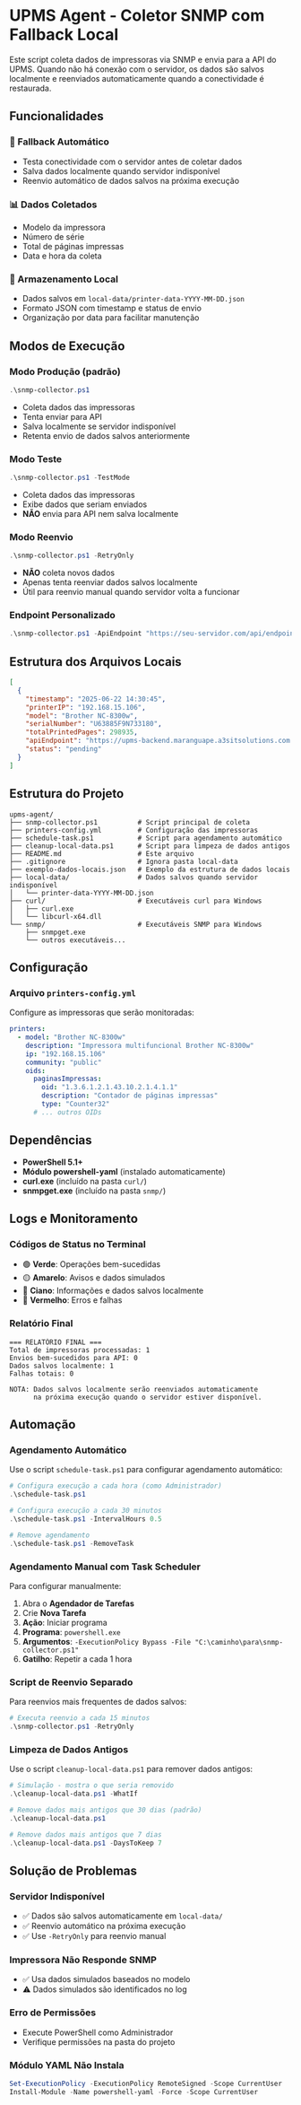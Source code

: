 # UPMS Agent - Coletor SNMP com Fallback Local

Este script coleta dados de impressoras via SNMP e envia para a API do UPMS. Quando não há conexão com o servidor, os dados são salvos localmente e reenviados automaticamente quando a conectividade é restaurada.

## Funcionalidades

### 🔄 Fallback Automático
- Testa conectividade com o servidor antes de coletar dados
- Salva dados localmente quando servidor indisponível
- Reenvio automático de dados salvos na próxima execução

### 📊 Dados Coletados
- Modelo da impressora
- Número de série
- Total de páginas impressas
- Data e hora da coleta

### 💾 Armazenamento Local
- Dados salvos em `local-data/printer-data-YYYY-MM-DD.json`
- Formato JSON com timestamp e status de envio
- Organização por data para facilitar manutenção

## Modos de Execução

### Modo Produção (padrão)
```powershell
.\snmp-collector.ps1
```
- Coleta dados das impressoras
- Tenta enviar para API
- Salva localmente se servidor indisponível
- Retenta envio de dados salvos anteriormente

### Modo Teste
```powershell
.\snmp-collector.ps1 -TestMode
```
- Coleta dados das impressoras
- Exibe dados que seriam enviados
- **NÃO** envia para API nem salva localmente

### Modo Reenvio
```powershell
.\snmp-collector.ps1 -RetryOnly
```
- **NÃO** coleta novos dados
- Apenas tenta reenviar dados salvos localmente
- Útil para reenvio manual quando servidor volta a funcionar

### Endpoint Personalizado
```powershell
.\snmp-collector.ps1 -ApiEndpoint "https://seu-servidor.com/api/endpoint"
```

## Estrutura dos Arquivos Locais

```json
[
  {
    "timestamp": "2025-06-22 14:30:45",
    "printerIP": "192.168.15.106",
    "model": "Brother NC-8300w",
    "serialNumber": "U63885F9N733180",
    "totalPrintedPages": 298935,
    "apiEndpoint": "https://upms-backend.maranguape.a3sitsolutions.com.br/api/printer-history-public/by-printer",
    "status": "pending"
  }
]
```

## Estrutura do Projeto

```
upms-agent/
├── snmp-collector.ps1          # Script principal de coleta
├── printers-config.yml         # Configuração das impressoras
├── schedule-task.ps1           # Script para agendamento automático
├── cleanup-local-data.ps1      # Script para limpeza de dados antigos
├── README.md                   # Este arquivo
├── .gitignore                  # Ignora pasta local-data
├── exemplo-dados-locais.json   # Exemplo da estrutura de dados locais
├── local-data/                 # Dados salvos quando servidor indisponível
│   └── printer-data-YYYY-MM-DD.json
├── curl/                       # Executáveis curl para Windows
│   ├── curl.exe
│   └── libcurl-x64.dll
└── snmp/                       # Executáveis SNMP para Windows
    ├── snmpget.exe
    └── outros executáveis...
```

## Configuração

### Arquivo `printers-config.yml`
Configure as impressoras que serão monitoradas:

```yaml
printers:
  - model: "Brother NC-8300w"
    description: "Impressora multifuncional Brother NC-8300w"
    ip: "192.168.15.106"
    community: "public"
    oids:
      paginasImpressas:
        oid: "1.3.6.1.2.1.43.10.2.1.4.1.1"
        description: "Contador de páginas impressas"
        type: "Counter32"
      # ... outros OIDs
```

## Dependências

- **PowerShell 5.1+**
- **Módulo powershell-yaml** (instalado automaticamente)
- **curl.exe** (incluído na pasta `curl/`)
- **snmpget.exe** (incluído na pasta `snmp/`)

## Logs e Monitoramento

### Códigos de Status no Terminal
- 🟢 **Verde**: Operações bem-sucedidas
- 🟡 **Amarelo**: Avisos e dados simulados
- 🔵 **Ciano**: Informações e dados salvos localmente
- 🔴 **Vermelho**: Erros e falhas

### Relatório Final
```
=== RELATÓRIO FINAL ===
Total de impressoras processadas: 1
Envios bem-sucedidos para API: 0
Dados salvos localmente: 1
Falhas totais: 0

NOTA: Dados salvos localmente serão reenviados automaticamente
      na próxima execução quando o servidor estiver disponível.
```

## Automação

### Agendamento Automático
Use o script `schedule-task.ps1` para configurar agendamento automático:

```powershell
# Configura execução a cada hora (como Administrador)
.\schedule-task.ps1

# Configura execução a cada 30 minutos
.\schedule-task.ps1 -IntervalHours 0.5

# Remove agendamento
.\schedule-task.ps1 -RemoveTask
```

### Agendamento Manual com Task Scheduler
Para configurar manualmente:

1. Abra o **Agendador de Tarefas**
2. Crie **Nova Tarefa**
3. **Ação**: Iniciar programa
4. **Programa**: `powershell.exe`
5. **Argumentos**: `-ExecutionPolicy Bypass -File "C:\caminho\para\snmp-collector.ps1"`
6. **Gatilho**: Repetir a cada 1 hora

### Script de Reenvio Separado
Para reenvios mais frequentes de dados salvos:

```powershell
# Executa reenvio a cada 15 minutos
.\snmp-collector.ps1 -RetryOnly
```

### Limpeza de Dados Antigos
Use o script `cleanup-local-data.ps1` para remover dados antigos:

```powershell
# Simulação - mostra o que seria removido
.\cleanup-local-data.ps1 -WhatIf

# Remove dados mais antigos que 30 dias (padrão)
.\cleanup-local-data.ps1

# Remove dados mais antigos que 7 dias
.\cleanup-local-data.ps1 -DaysToKeep 7
```

## Solução de Problemas

### Servidor Indisponível
- ✅ Dados são salvos automaticamente em `local-data/`
- ✅ Reenvio automático na próxima execução
- ✅ Use `-RetryOnly` para reenvio manual

### Impressora Não Responde SNMP
- ✅ Usa dados simulados baseados no modelo
- ⚠️ Dados simulados são identificados no log

### Erro de Permissões
- Execute PowerShell como Administrador
- Verifique permissões na pasta do projeto

### Módulo YAML Não Instala
```powershell
Set-ExecutionPolicy -ExecutionPolicy RemoteSigned -Scope CurrentUser
Install-Module -Name powershell-yaml -Force -Scope CurrentUser
```
